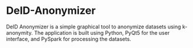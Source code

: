 # DeID-Anonymizer
DeID Anonymizer is a simple graphical tool to anonymize datasets using k-anonymity. The application is built using Python, PyQt5 for the user interface, and PySpark for processing the datasets.
